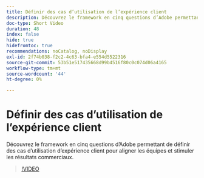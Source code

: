 ```yaml
---
title: Définir des cas d’utilisation de l’expérience client
description: Découvrez le framework en cinq questions d’Adobe permettant de définir des cas d’utilisation d’expérience client pour aligner les équipes et stimuler les résultats commerciaux.
doc-type: Short Video
duration: 48
index: false
hide: true
hidefromtoc: true
recommendations: noCatalog, noDisplay
exl-id: 2f74b038-f2c2-4c63-bfa4-e554d5522316
source-git-commit: 53b51e517435668d99b4516f80c0c074d06a4165
workflow-type: tm+mt
source-wordcount: '44'
ht-degree: 0%

---
```


# Définir des cas d’utilisation de l’expérience client

Découvrez le framework en cinq questions d’Adobe permettant de définir des cas d’utilisation d’expérience client pour aligner les équipes et stimuler les résultats commerciaux.

<!-- 85_S651_3442537_47_defining-customer-experience-use-cases -->
>[!VIDEO](https://video.tv.adobe.com/v/3458292/?learn=on&enablevpops=true)
